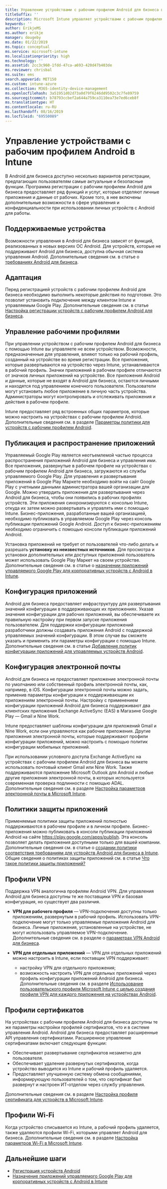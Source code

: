 ```yaml
---
title: Управление устройствами с рабочим профилем Android для бизнеса в Microsoft Intune
titleSuffix: ''
description: Microsoft Intune управляет устройствами с рабочим профилем Android для бизнеса для предоставления дополнительных возможностей управления и конфиденциальности при использовании личных устройств Android для работы.
keywords: ''
author: ErikjeMS
ms.author: erikje
manager: dougeby
ms.date: 01/22/2019
ms.topic: conceptual
ms.service: microsoft-intune
ms.localizationpriority: high
ms.technology: ''
ms.assetid: 2cc3c960-1fdd-47ca-a693-420d47b403de
ms.reviewer: chrisbal
ms.suite: ems
search.appverid: MET150
ms.custom: intune-azure
ms.collection: M365-identity-device-management
ms.openlocfilehash: 3a51951d02d73a0d79f6246dd9502c3c7fe89759
ms.sourcegitcommit: b78793ccbef2a644a759ca3110ea73e7ed6ceb8f
ms.translationtype: HT
ms.contentlocale: ru-RU
ms.lasthandoff: 08/16/2019
ms.locfileid: "69550089"
---
```

# <a name="manage-android-work-profile-devices-with-intune"></a>Управление устройствами с рабочим профилем Android в Intune

В Android для бизнеса доступно несколько вариантов регистрации, предлагающих пользователям самые актуальные и безопасные функции. Программа регистрации с рабочим профилем Android для бизнеса предоставляет ряд функций и услуг, которые отделяют личные приложения и данные от рабочих. Кроме того, в нее включены дополнительные возможности в сфере управления и конфиденциальности при использовании личных устройств с Android для работы. 

## <a name="supported-devices"></a>Поддерживаемые устройства

Возможности управления в Android для бизнеса зависят от функций, реализованных в новых версиях ОС Android. Для устройств, которые не поддерживают Android для бизнеса, доступна обычная система управления Android. Дополнительные сведения см. в статье о [требованиях Android для бизнеса](https://support.google.com/work/android/answer/6174145?hl=en&ref_topic=6151012).

## <a name="onboarding"></a>Адаптация

Перед регистрацией устройств с рабочим профилем Android для бизнеса необходимо выполнить некоторые действия по подготовке. Это позволит установить подключение между клиентом Intune и управляемым Google Play. Дополнительные сведения см. в статье [Настройка регистрации устройств с рабочим профилем Android для бизнеса](android-work-profile-enroll.md).

## <a name="work-profile-management"></a>Управление рабочими профилями

При управлении устройством с рабочим профилем Android для бизнеса с помощью Intune вы управляете не всем устройством. Возможности, предназначенные для управления, влияют только на рабочий профиль, созданный на устройстве во время регистрации. Все приложения, которые развертываются на устройство через Intune, устанавливаются в рабочий профиль. Значки приложений в рабочем профиле отличаются от значков личных приложений на устройстве. Все приложения Android и данные, которые не входят в Android для бизнеса, остаются личными и находятся под управлением конечного пользователя. Пользователи могут установить любое приложение в личную часть устройства. Администраторы могут контролировать и отслеживать приложения и действия в рабочем профиле.

Intune предоставляет ряд встроенных общих параметров, которые можно настроить на устройствах с рабочим профилем Android. Дополнительные сведения см. в разделе [Параметры политики для устройств с рабочим профилем Android](compliance-policy-create-android-for-work.md).

## <a name="app-publishing-and-distribution"></a>Публикация и распространение приложений

Управляемый Google Play является неотъемлемой частью процесса распространения приложений Android для бизнеса и управления ими. Все приложения, развернутые в рабочем профиле на устройствах с рабочим профилем Android для бизнеса, загружаются из службы управляемого Google Play. Для управления и развертывания приложений в Google Play Маркете необходимо войти на сайт Google Play с учетными данными администратора вашей организации для Google. Можно утвердить приложения для развертывания через Android для бизнеса, чтобы они появились в рабочих профилях устройств. Эти приложения синхронизируются с консолью Intune, откуда их затем можно развертывать и управлять ими с помощью Intune. Бизнес-приложения, разработанные вашей организацией, необходимо публиковать в управляемом Google Play через консоль публикации приложений Google Android. Доступ к бизнес-приложениям необходимо ограничить с помощью консоли публикации приложений Android.

Установка приложений не требует от пользователей что-либо делать и разрешать **установку из неизвестных источников**. Для просмотра и установки дополнительных или доступных приложений пользователь может использовать Google Play Маркет на своем устройстве. Дополнительные сведения см. в статье о [назначении приложений управляемого Google Play для корпоративных устройств с Android в Intune](apps-add-android-for-work.md).

## <a name="app-configuration"></a>Конфигурация приложений

Android для бизнеса предоставляет инфраструктуру для развертывания значений конфигурации в поддерживающих их приложениях. Указав значения конфигурации для рабочих приложений, вы обеспечиваете их правильную настройку при первом запуске приложения пользователем. Для поддержки конфигурации приложений разработчики должны создавать приложения Android с поддержкой управляемых значений конфигурации. В этом случае вы сможете указать и применить эти параметры конфигурации с помощью Intune. Дополнительные сведения см. в статье [Добавление политик конфигурации приложений для управляемых устройств Android](app-configuration-policies-use-android.md).

## <a name="email-configuration"></a>Конфигурация электронной почты

Android для бизнеса не предоставляет приложение электронной почты по умолчанию или собственный профиль электронной почты, как, например, в iOS. Конфигурации электронной почты можно задать, применив параметры конфигурации к поддерживающим их приложениям электронной почты. Настройку с применением конфигурации приложений Android для бизнеса поддерживают два клиентских приложения Exchange ActiveSync (EAS) в Магазине Google Play — Gmail и Nine Work.

Intune предоставляет шаблоны конфигурации для приложений Gmail и Nine Work, если они управляются как рабочие приложения. Другие приложения электронной почты, которые поддерживают профили конфигурации приложений, можно настроить с помощью политик конфигурации мобильных приложений.

При использовании условного доступа Exchange ActiveSync на устройствах с рабочим профилем Android для бизнеса вы можете использовать почтовый клиент Gmail или Nine Work. Также поддерживаются приложение Microsoft Outlook для Android и любые другие приложения электронной почты, в которых используется современная проверка подлинности с помощью ADAL. Дополнительные сведения см. в разделе [Настройка параметров электронной почты в Microsoft Intune](email-settings-configure.md).

## <a name="app-protection-policies"></a>Политики защиты приложений

Применяемые политики защиты приложений полностью поддерживаются в рабочем профиле и в личном профиле. Бизнес-приложения можно публиковать в консоли публикации приложений Android на сайте https://play.google.com/apps/publish. Эта консоль позволяет делать приложения доступными только для вашей компании. Дополнительные сведения см. в статье о [создании политики соответствия требованиям для устройств Android для бизнеса в Intune](compliance-policy-create-android-for-work.md). Общие сведения о политиках защиты приложений см. в статье [Что такое политики защиты приложений?](app-protection-policy.md)

## <a name="vpn-profiles"></a>Профили VPN

Поддержка VPN аналогична профилям Android VPN. Для управления Android для бизнеса доступны те же поставщики VPN и базовая конфигурация, но существует два различия.

- **VPN для рабочего профиля** — VPN-подключения доступны только приложениям, развернутым в рабочий профиль. Использовать VPN-подключение могут только управляемые приложения Android для бизнеса. Личные приложения, установленные на устройстве, не могут использовать управляемое VPN-подключение. Дополнительные сведения см. в разделе о [параметрах VPN Android для бизнеса](vpn-settings-android-enterprise.md).

- **VPN для отдельных приложений** — VPN для отдельных приложений можно настроить в Intune, если поставщик VPN поддерживает:
  - настройку VPN для отдельного приложения;
  - возможность настроить VPN для отдельных приложений через профиль конфигурации приложений Android для бизнеса.
  Дополнительные сведения см. в разделе [Использование пользовательского профиля Microsoft Intune с целью создания профиля VPN для каждого приложения на устройствах Android](android-pulse-secure-per-app-vpn.md).

## <a name="certificate-profiles"></a>Профили сертификатов

На устройствах с рабочим профилем Android для бизнеса доступны те же параметры настройки профилей сертификатов, что и в системе управления Android. Android для бизнеса предоставляет расширенные API управления сертификатами. Расширенное управление сертификатами включает следующие функции:

- Обеспечивает развертывание сертификатов незаметно для пользователя.
- Обеспечивает удаление развернутых сертификатов, когда устройство выводится из Intune и рабочий профиль удаляется.
- Предоставляет улучшенную систему обмена сообщениями, информирующую пользователей о том, что сертификат был развернут и настроен ИТ-отделом через службу управления.

Дополнительные сведения см. в разделе [Настройка профиля сертификата для устройств в Microsoft Intune](certificates-configure.md).

## <a name="wi-fi-profiles"></a>Профили Wi-Fi

Когда устройство списывается из Intune, а рабочий профиль удаляется, также удаляются профили Wi-Fi, которыми управляет Android для бизнеса. Дополнительные сведения см. в разделе [Настройка параметров Wi-Fi в Microsoft Intune](wi-fi-settings-configure.md).

## <a name="next-steps"></a>Дальнейшие шаги
- [Регистрация устройств Android](android-enroll.md)
- [Назначение приложений управляемого Google Play для корпоративных устройств с Android в Intune](apps-add-android-for-work.md)
